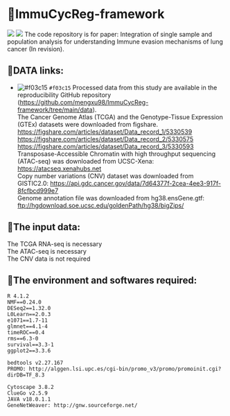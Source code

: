 # &#x1F534;ImmuCycReg-framework
<img src="https://img.shields.io/badge/-R-green"/> <img src="https://img.shields.io/eclipse-marketplace/last-update/mengxu98?style=flat-square"/>
The code repository is for paper: Integration of single sample and population analysis for understanding Immune evasion mechanisms of lung cancer (In revision).<br/>

## &#x1F539;DATA links:
  - ![#f03c15](https://via.placeholder.com/15/f03c15/000000?text=+) `#f03c15` Processed data from this study are available in the reproducibility GitHub repository (https://github.com/mengxu98/ImmuCycReg-framework/tree/main/data).<br/>
  The Cancer Genome Atlas (TCGA) and the Genotype-Tissue Expression (GTEx) datasets were downloaded from figshare.<br/>
     https://figshare.com/articles/dataset/Data_record_1/5330539<br/>
     https://figshare.com/articles/dataset/Data_record_2/5330575<br/>
     https://figshare.com/articles/dataset/Data_record_3/5330593<br/>
  Transposase-Accessible Chromatin with high throughput sequencing (ATAC-seq) was downloaded from UCSC-Xena: https://atacseq.xenahubs.net<br/>
  Copy number variations (CNV) dataset was downloaded from GISTIC2.0: https://api.gdc.cancer.gov/data/7d64377f-2cea-4ee3-917f-8fcfbcd999e7<br/>
  Genome annotation file was downloaded from hg38.ensGene.gtf: ftp://hgdownload.soe.ucsc.edu/goldenPath/hg38/bigZips/<br/>

## &#x1F539;The input data:
  The TCGA RNA-seq is necessary<br/>
  The ATAC-seq is necessary<br/>
  The CNV data is not required<br/>
## &#x1F539;The environment and softwares required:
    R 4.1.2
    NMF==0.24.0
    DESeq2==1.32.0
    L0Learn==2.0.3
    e1071==1.7-11
    glmnet==4.1-4
    timeROC==0.4
    rms==6.3-0
    survival==3.3-1
    ggplot2==3.3.6
    
    bedtools v2.27.167
    PROMO: http://alggen.lsi.upc.es/cgi-bin/promo_v3/promo/promoinit.cgi?dirDB=TF_8.3

    Cytoscape 3.8.2
    ClueGo v2.5.9
    JAVA v18.0.1.1
    GeneNetWeaver: http://gnw.sourceforge.net/
<!--
## If you encounter any problems when use these code, please contact me by Wechat or QQ: 
Wechat: <img src="https://github.com/mengxu98/scGRN-L0/blob/master/contact/Wechat.jpg" width="100" height="100" alt="Wechat"/> QQ: <img src="https://github.com/mengxu98/scGRN-L0/blob/master/contact/QQ.PNG" width="100" height="100" alt="QQ"/><br/>
-->
